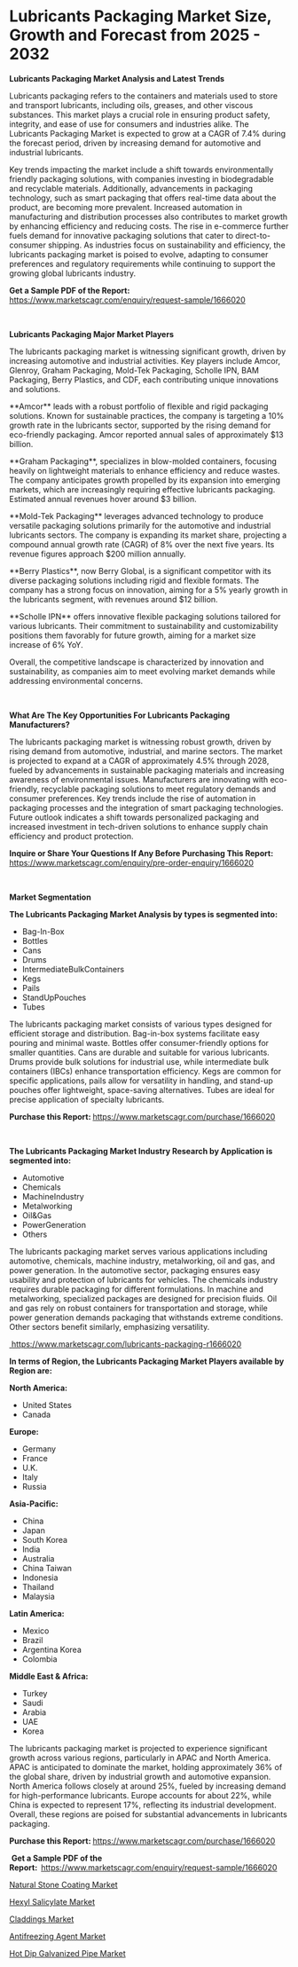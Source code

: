 <p><h1>Lubricants Packaging Market Size, Growth and Forecast from 2025 - 2032</h1></p><p><strong>Lubricants Packaging Market Analysis and Latest Trends</strong></p>
<p><p>Lubricants packaging refers to the containers and materials used to store and transport lubricants, including oils, greases, and other viscous substances. This market plays a crucial role in ensuring product safety, integrity, and ease of use for consumers and industries alike. The Lubricants Packaging Market is expected to grow at a CAGR of 7.4% during the forecast period, driven by increasing demand for automotive and industrial lubricants.</p><p>Key trends impacting the market include a shift towards environmentally friendly packaging solutions, with companies investing in biodegradable and recyclable materials. Additionally, advancements in packaging technology, such as smart packaging that offers real-time data about the product, are becoming more prevalent. Increased automation in manufacturing and distribution processes also contributes to market growth by enhancing efficiency and reducing costs. The rise in e-commerce further fuels demand for innovative packaging solutions that cater to direct-to-consumer shipping. As industries focus on sustainability and efficiency, the lubricants packaging market is poised to evolve, adapting to consumer preferences and regulatory requirements while continuing to support the growing global lubricants industry.</p></p>
<p><strong>Get a Sample PDF of the Report:&nbsp;</strong> <a href="https://www.marketscagr.com/enquiry/request-sample/1666020?utm_campaign=2194&utm_medium=2&utm_source=Github&utm_content=ia&utm_term=31032025&utm_id=lubricants-packaging">https://www.marketscagr.com/enquiry/request-sample/1666020</a></p>
<p>&nbsp;</p>
<p><strong>Lubricants Packaging Major Market Players</strong></p>
<p><p>The lubricants packaging market is witnessing significant growth, driven by increasing automotive and industrial activities. Key players include Amcor, Glenroy, Graham Packaging, Mold-Tek Packaging, Scholle IPN, BAM Packaging, Berry Plastics, and CDF, each contributing unique innovations and solutions.</p><p>**Amcor** leads with a robust portfolio of flexible and rigid packaging solutions. Known for sustainable practices, the company is targeting a 10% growth rate in the lubricants sector, supported by the rising demand for eco-friendly packaging. Amcor reported annual sales of approximately $13 billion.</p><p>**Graham Packaging**, specializes in blow-molded containers, focusing heavily on lightweight materials to enhance efficiency and reduce wastes. The company anticipates growth propelled by its expansion into emerging markets, which are increasingly requiring effective lubricants packaging. Estimated annual revenues hover around $3 billion.</p><p>**Mold-Tek Packaging** leverages advanced technology to produce versatile packaging solutions primarily for the automotive and industrial lubricants sectors. The company is expanding its market share, projecting a compound annual growth rate (CAGR) of 8% over the next five years. Its revenue figures approach $200 million annually.</p><p>**Berry Plastics**, now Berry Global, is a significant competitor with its diverse packaging solutions including rigid and flexible formats. The company has a strong focus on innovation, aiming for a 5% yearly growth in the lubricants segment, with revenues around $12 billion.</p><p>**Scholle IPN** offers innovative flexible packaging solutions tailored for various lubricants. Their commitment to sustainability and customizability positions them favorably for future growth, aiming for a market size increase of 6% YoY.</p><p>Overall, the competitive landscape is characterized by innovation and sustainability, as companies aim to meet evolving market demands while addressing environmental concerns.</p></p>
<p>&nbsp;</p>
<p><strong>What Are The Key Opportunities For Lubricants Packaging Manufacturers?</strong></p>
<p><p>The lubricants packaging market is witnessing robust growth, driven by rising demand from automotive, industrial, and marine sectors. The market is projected to expand at a CAGR of approximately 4.5% through 2028, fueled by advancements in sustainable packaging materials and increasing awareness of environmental issues. Manufacturers are innovating with eco-friendly, recyclable packaging solutions to meet regulatory demands and consumer preferences. Key trends include the rise of automation in packaging processes and the integration of smart packaging technologies. Future outlook indicates a shift towards personalized packaging and increased investment in tech-driven solutions to enhance supply chain efficiency and product protection.</p></p>
<p><strong>Inquire or Share Your Questions If Any Before Purchasing This Report:</strong> <a href="https://www.marketscagr.com/enquiry/pre-order-enquiry/1666020?utm_campaign=2194&utm_medium=2&utm_source=Github&utm_content=ia&utm_term=31032025&utm_id=lubricants-packaging">https://www.marketscagr.com/enquiry/pre-order-enquiry/1666020</a></p>
<p>&nbsp;</p>
<p><strong>Market Segmentation</strong></p>
<p><strong>The Lubricants Packaging Market Analysis by types is segmented into:</strong></p>
<p><ul><li>Bag-In-Box</li><li>Bottles</li><li>Cans</li><li>Drums</li><li>IntermediateBulkContainers</li><li>Kegs</li><li>Pails</li><li>StandUpPouches</li><li>Tubes</li></ul></p>
<p><p>The lubricants packaging market consists of various types designed for efficient storage and distribution. Bag-in-box systems facilitate easy pouring and minimal waste. Bottles offer consumer-friendly options for smaller quantities. Cans are durable and suitable for various lubricants. Drums provide bulk solutions for industrial use, while intermediate bulk containers (IBCs) enhance transportation efficiency. Kegs are common for specific applications, pails allow for versatility in handling, and stand-up pouches offer lightweight, space-saving alternatives. Tubes are ideal for precise application of specialty lubricants.</p></p>
<p><strong>Purchase this Report:&nbsp;</strong><a href="https://www.marketscagr.com/purchase/1666020?utm_campaign=2194&utm_medium=2&utm_source=Github&utm_content=ia&utm_term=31032025&utm_id=lubricants-packaging">https://www.marketscagr.com/purchase/1666020</a></p>
<p>&nbsp;</p>
<p><strong>The Lubricants Packaging Market Industry Research by Application is segmented into:</strong></p>
<p><ul><li>Automotive</li><li>Chemicals</li><li>MachineIndustry</li><li>Metalworking</li><li>Oil&Gas</li><li>PowerGeneration</li><li>Others</li></ul></p>
<p><p>The lubricants packaging market serves various applications including automotive, chemicals, machine industry, metalworking, oil and gas, and power generation. In the automotive sector, packaging ensures easy usability and protection of lubricants for vehicles. The chemicals industry requires durable packaging for different formulations. In machine and metalworking, specialized packages are designed for precision fluids. Oil and gas rely on robust containers for transportation and storage, while power generation demands packaging that withstands extreme conditions. Other sectors benefit similarly, emphasizing versatility.</p></p>
<p><a href="https://www.marketscagr.com/lubricants-packaging-r1666020?utm_campaign=2194&utm_medium=2&utm_source=Github&utm_content=ia&utm_term=31032025&utm_id=lubricants-packaging">&nbsp;https://www.marketscagr.com/lubricants-packaging-r1666020</a></p>
<p><strong>In terms of Region, the Lubricants Packaging Market Players available by Region are:</strong></p>
<p>
    <p> <strong> North America: </strong>
        <ul>
            <li>United States</li>
            <li>Canada</li>
        </ul>
        </p> 
    <p> <strong> Europe: </strong>
        <ul>
            <li>Germany</li>
            <li>France</li>
            <li>U.K.</li>
            <li>Italy</li>
            <li>Russia</li>
        </ul>
        </p> 
    <p> <strong> Asia-Pacific: </strong>
        <ul>
            <li>China</li>
            <li>Japan</li>
            <li>South Korea</li>
            <li>India</li>
            <li>Australia</li>
            <li>China Taiwan</li>
            <li>Indonesia</li>
            <li>Thailand</li>
            <li>Malaysia</li>
        </ul>
        </p> 
    <p> <strong> Latin America: </strong>
        <ul>
            <li>Mexico</li>
            <li>Brazil</li>
            <li>Argentina Korea</li>
            <li>Colombia</li>
        </ul>
        </p> 
    <p> <strong> Middle East & Africa: </strong>
        <ul>
            <li>Turkey</li>
            <li>Saudi</li>
            <li>Arabia</li>
            <li>UAE</li>
            <li>Korea</li>
        </ul>
    </p>
    </p>
<p><p>The lubricants packaging market is projected to experience significant growth across various regions, particularly in APAC and North America. APAC is anticipated to dominate the market, holding approximately 36% of the global share, driven by industrial growth and automotive expansion. North America follows closely at around 25%, fueled by increasing demand for high-performance lubricants. Europe accounts for about 22%, while China is expected to represent 17%, reflecting its industrial development. Overall, these regions are poised for substantial advancements in lubricants packaging.</p></p>
<p><strong>Purchase this Report: </strong><a href="https://www.marketscagr.com/purchase/1666020?utm_campaign=2194&utm_medium=2&utm_source=Github&utm_content=ia&utm_term=31032025&utm_id=lubricants-packaging">https://www.marketscagr.com/purchase/1666020</a></p>
<p>&nbsp;<strong>Get a Sample PDF of the Report:&nbsp;&nbsp;</strong><a href="https://www.marketscagr.com/enquiry/request-sample/1666020?utm_campaign=2194&utm_medium=2&utm_source=Github&utm_content=ia&utm_term=31032025&utm_id=lubricants-packaging">https://www.marketscagr.com/enquiry/request-sample/1666020</a></p>
<p><strong></strong></p>
<p><p><a href="https://github.com/kielbledeni0/Market-Research-Report-List-1/blob/main/natural-stone-coating-market.md?utm_campaign=2194&utm_medium=2&utm_source=Github&utm_content=ia&utm_term=31032025&utm_id=lubricants-packaging">Natural Stone Coating Market</a></p><p><a href="https://github.com/grevecodeeol/Market-Research-Report-List-1/blob/main/hexyl-salicylate-market.md?utm_campaign=2194&utm_medium=2&utm_source=Github&utm_content=ia&utm_term=31032025&utm_id=lubricants-packaging">Hexyl Salicylate Market</a></p><p><a href="https://github.com/ernierintzfu/Market-Research-Report-List-1/blob/main/claddings-market.md?utm_campaign=2194&utm_medium=2&utm_source=Github&utm_content=ia&utm_term=31032025&utm_id=lubricants-packaging">Claddings Market</a></p><p><a href="https://github.com/goickpache1m/Market-Research-Report-List-1/blob/main/antifreezing-agent-market.md?utm_campaign=2194&utm_medium=2&utm_source=Github&utm_content=ia&utm_term=31032025&utm_id=lubricants-packaging">Antifreezing Agent Market</a></p><p><a href="https://github.com/smarzkathyb6/Market-Research-Report-List-1/blob/main/hot-dip-galvanized-pipe-market.md?utm_campaign=2194&utm_medium=2&utm_source=Github&utm_content=ia&utm_term=31032025&utm_id=lubricants-packaging">Hot Dip Galvanized Pipe Market</a></p></p>